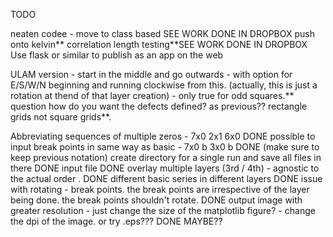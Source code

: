 TODO

neaten codee - move to class based SEE WORK DONE IN DROPBOX
push onto kelvin**
correlation length testing**SEE WORK DONE IN DROPBOX
Use flask or similar to publish as an app on the web


ULAM version - start in the middle and go outwards - with option for E/S/W/N beginning and running clockwise from this. (actually, this is just a rotation at thend of that layer creation) - only true for odd squares.** question how do you want the defects defined? as previous??
rectangle grids not square grids**.

Abbreviating sequences of multiple zeros - 7x0 2x1 6x0  DONE
possible to input break points in same way as basic - 7x0 b 3x0 b DONE
(make sure to keep previous notation)
create directory for a single run and save all files in there DONE
input file DONE
overlay multiple layers (3rd / 4th) - agnostic to the actual order . DONE
different basic series in different layers DONE
issue with rotating - break points. the break points are irrespective of the layer being done. the break points shouldn't rotate. DONE
output image with greater resolution - just change the size of the matplotlib figure? - change the dpi of the image. or try .eps??? DONE MAYBE??
